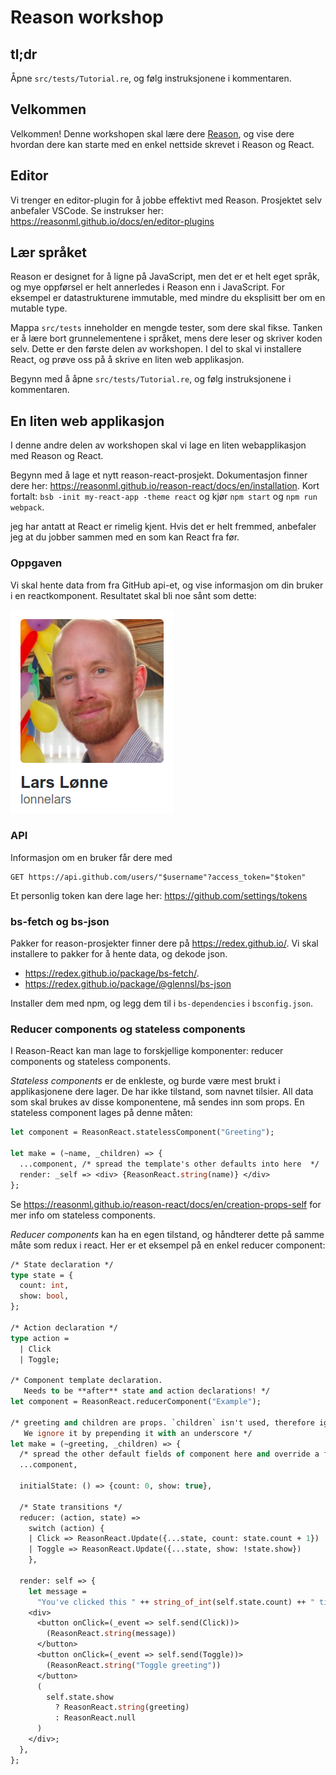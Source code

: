 # Reason workshop

## tl;dr

Åpne `src/tests/Tutorial.re`, og følg instruksjonene i kommentaren.

## Velkommen

Velkommen! Denne workshopen skal lære dere [Reason](https://reasonml.github.io/), og vise dere hvordan dere kan starte med en enkel nettside skrevet i Reason og React.

## Editor

Vi trenger en editor-plugin for å jobbe effektivt med Reason. Prosjektet selv anbefaler VSCode. Se instrukser her: https://reasonml.github.io/docs/en/editor-plugins

## Lær språket

Reason er designet for å ligne på JavaScript, men det er et helt eget språk, og mye oppførsel er helt annerledes i Reason enn i JavaScript. For eksempel er datastrukturene immutable, med mindre du eksplisitt ber om en mutable type.

Mappa `src/tests` inneholder en mengde tester, som dere skal fikse. Tanken er å lære bort grunnelementene i språket, mens dere leser og skriver koden selv. Dette er den første delen av workshopen. I del to skal vi installere React, og prøve oss på å skrive en liten web applikasjon.

Begynn med å åpne `src/tests/Tutorial.re`, og følg instruksjonene i kommentaren.

## En liten web applikasjon

I denne andre delen av workshopen skal vi lage en liten webapplikasjon med Reason og React.

Begynn med å lage et nytt reason-react-prosjekt. Dokumentasjon finner dere her: https://reasonml.github.io/reason-react/docs/en/installation. Kort fortalt: `bsb -init my-react-app -theme react` og kjør `npm start` og `npm run webpack`.

jeg har antatt at React er rimelig kjent. Hvis det er helt fremmed, anbefaler jeg at du jobber sammen med en som kan React fra før.

### Oppgaven

Vi skal hente data from fra GitHub api-et, og vise informasjon om din bruker i en reactkomponent. Resultatet skal bli noe sånt som dette:

![lonnelars on github.com](./github-user.png)

### API

Informasjon om en bruker får dere med

```
GET https://api.github.com/users/"$username"?access_token="$token"
```

Et personlig token kan dere lage her:
https://github.com/settings/tokens

### bs-fetch og bs-json

Pakker for reason-prosjekter finner dere på https://redex.github.io/. Vi skal installere to pakker for å hente data, og dekode json.

- https://redex.github.io/package/bs-fetch/.
- https://redex.github.io/package/@glennsl/bs-json

Installer dem med npm, og legg dem til i `bs-dependencies` i `bsconfig.json`.

### Reducer components og stateless components

I Reason-React kan man lage to forskjellige komponenter: reducer components og stateless components.

_Stateless components_ er de enkleste, og burde være mest brukt i applikasjonene dere lager. De har ikke tilstand, som navnet tilsier. All data som skal brukes av disse komponentene, må sendes inn som props. En stateless component lages på denne måten:

```ocaml
let component = ReasonReact.statelessComponent("Greeting");

let make = (~name, _children) => {
  ...component, /* spread the template's other defaults into here  */
  render: _self => <div> {ReasonReact.string(name)} </div>
};
```

Se https://reasonml.github.io/reason-react/docs/en/creation-props-self for mer info om stateless components.

_Reducer components_ kan ha en egen tilstand, og håndterer dette på samme måte som redux i react. Her er et eksempel på en enkel reducer component:

```ocaml
/* State declaration */
type state = {
  count: int,
  show: bool,
};

/* Action declaration */
type action =
  | Click
  | Toggle;

/* Component template declaration.
   Needs to be **after** state and action declarations! */
let component = ReasonReact.reducerComponent("Example");

/* greeting and children are props. `children` isn't used, therefore ignored.
   We ignore it by prepending it with an underscore */
let make = (~greeting, _children) => {
  /* spread the other default fields of component here and override a few */
  ...component,

  initialState: () => {count: 0, show: true},

  /* State transitions */
  reducer: (action, state) =>
    switch (action) {
    | Click => ReasonReact.Update({...state, count: state.count + 1})
    | Toggle => ReasonReact.Update({...state, show: !state.show})
    },

  render: self => {
    let message =
      "You've clicked this " ++ string_of_int(self.state.count) ++ " times(s)";
    <div>
      <button onClick=(_event => self.send(Click))>
        (ReasonReact.string(message))
      </button>
      <button onClick=(_event => self.send(Toggle))>
        (ReasonReact.string("Toggle greeting"))
      </button>
      (
        self.state.show
          ? ReasonReact.string(greeting)
          : ReasonReact.null
      )
    </div>;
  },
};
```
